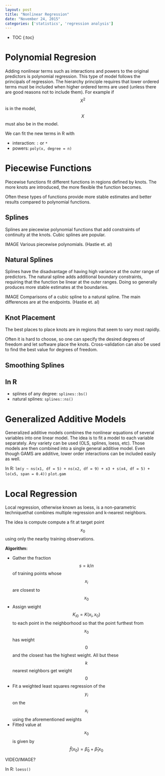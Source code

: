 ```yaml
---
layout: post
title: "Nonlinear Regression"
date: "November 24, 2015"
categories: ['statistics', 'regression analysis']
---
```


* TOC
{:toc}



# Polynomial Regresion
Adding nonlinear terms such as interactions and powers to the original predictors is polynomial regression. This type of model follows the principals of  regression. The hierarchy principle requires that lower ordered terms must be included when higher ordered terms are used (unless there are good reasons not to include them). For example if $$X^2$$ is in the model, $$X$$ must also be in the model. 

We can fit the new terms in R with

* interaction: `:` or `*`
* powers: `poly(x, degree = n)`

# Piecewise Functions
Piecewise functions fit different functions in regions defined by knots. The more knots are introduced, the more flexible the function becomes. 

Often these types of functions provide more stable estimates and better results compared to polynomial functions. 

## Splines
Splines are piecewise polynomial functions that add constraints of continuity at the knots. Cubic splines are popular.

IMAGE
Various piecewise polynomials. (Hastie et. al)

## Natural Splines 
Splines have the disadvantage of having high variance at the outer range of predictors. The natural spline adds additional boundary constraints, requiring that the function be linear at the outer ranges. Doing so generally produces more stable estimates at the boundaries. 

IMAGE
Comparisons of a cubic spline to a natural spline. The main differences are at the endpoints. (Hastie et. al)

## Knot Placement
The best places to place knots are in regions that seem to vary most rapidly. 

Often it is hard to choose, so one can specify the desired degrees of freedom and let software place the knots. Cross-validation can also be used to find the best value for degrees of freedom. 

## Smoothing Splines


## In R

* splines of any degree: `splines::bs()`
* natural splines: `splines::ns()`

# Generalized Additive Models
Generalized additive models combines the nonlinear equations of several variables into one linear model. The idea is to fit a model to each variable separately. Any variety can be used (OLS, splines, loess, etc). Those models are then combined into a single general additive model. Even though GAMS are additive, lower order interactions can be included easily as well.

In R:
`lm(y ~ ns(x1, df = 5) + ns(x2, df = 9) + x3 + s(x4, df = 5) + lo(x5, span = 0.4))`
`plot.gam`

# Local Regression
Local regression, otherwise known as loess, is a non-parametric techniquethat combines multiple regression and k-nearest neighbors. 

The idea is compute compute a fit at target point $$x_0$$ using only the nearby training observations. 

**Algorithm:**

* Gather the fraction $$s = k/n$$ of training points whose $$x_i$$ are closest to $$x_0$$
* Assign weight $$K_{i0} = K(x_i, x_0)$$ to each point in the neighborhood so that the point furthest from $$x_0$$ has weight $$0$$ and the closest has the highest weight. All but these $$k$$ nearest neighbors get weight $$0$$
* Fit a weighted least squares regression of the $$y_i$$ on the $$x_i$$ using the aforementioned weights
* Fitted value at $$x_0$$ is given by $$\hat{f}(x_0) = \hat{\beta}_0 + \hat{\beta}_1 x_0$$

VIDEO/IMAGE?

In R: `loess()`

